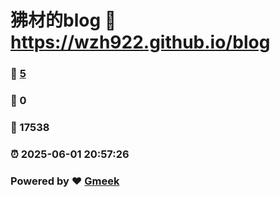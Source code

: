 # 狒材的blog :link: https://wzh922.github.io/blog 
### :page_facing_up: [5](https://wzh922.github.io/blog/tag.html) 
### :speech_balloon: 0 
### :hibiscus: 17538 
### :alarm_clock: 2025-06-01 20:57:26 
### Powered by :heart: [Gmeek](https://github.com/Meekdai/Gmeek)
